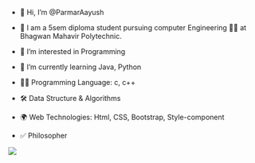 - 👋 Hi, I’m @ParmarAayush
- 🏫  I am a 5sem diploma student pursuing computer Engineering 🧑‍🎓 at Bhagwan Mahavir Polytechnic. 
- 👀 I’m interested in Programming
- 🌱 I’m currently learning Java, Python

- 👨‍💻 Programming Language: c, c++
- 🛠️ Data Structure & Algorithms 
- 🌍 Web Technologies: Html, CSS, Bootstrap, Style-component
- ✅ Philosopher

<img src = "https://github-readme-stats.vercel.app/api?username=ParmarAayush&&show_icons=true&title_color=ffffff&icon_color=bb2acf&text_color=daf7dc&bg_color=151515">

<!---
ParmarAayush/ParmarAayush is a ✨ special ✨ repository because its `README.md` (this file) appears on your GitHub profile.
You can click the Preview link to take a look at your changes.
--->
